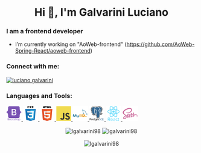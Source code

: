 <h1 align="center">Hi 👋, I'm Galvarini Luciano</h1>
<h3 align="left">I am a frontend developer</h3>

- I’m currently working on "AoWeb-frontend" (https://github.com/AoWeb-Spring-React/aoweb-frontend)

<h3 align="left">Connect with me:</h3>
<p align="left">
<a href="https://linkedin.com/in/luciano galvarini" target="blank"><img align="center" src="https://raw.githubusercontent.com/rahuldkjain/github-profile-readme-generator/master/src/images/icons/Social/linked-in-alt.svg" alt="luciano galvarini" height="30" width="40" /></a>
</p>

<h3 align="left">Languages and Tools:</h3>
<p align="left"> <a href="https://getbootstrap.com" target="_blank" rel="noreferrer"> <img src="https://raw.githubusercontent.com/devicons/devicon/master/icons/bootstrap/bootstrap-plain-wordmark.svg" alt="bootstrap" width="40" height="40"/> </a> <a href="https://www.w3schools.com/css/" target="_blank" rel="noreferrer"> <img src="https://raw.githubusercontent.com/devicons/devicon/master/icons/css3/css3-original-wordmark.svg" alt="css3" width="40" height="40"/> </a> <a href="https://www.w3.org/html/" target="_blank" rel="noreferrer"> <img src="https://raw.githubusercontent.com/devicons/devicon/master/icons/html5/html5-original-wordmark.svg" alt="html5" width="40" height="40"/> </a> <a href="https://developer.mozilla.org/en-US/docs/Web/JavaScript" target="_blank" rel="noreferrer"> <img src="https://raw.githubusercontent.com/devicons/devicon/master/icons/javascript/javascript-original.svg" alt="javascript" width="40" height="40"/> </a> <a href="https://www.mysql.com/" target="_blank" rel="noreferrer"> <img src="https://raw.githubusercontent.com/devicons/devicon/master/icons/mysql/mysql-original-wordmark.svg" alt="mysql" width="40" height="40"/> </a> <a href="https://www.postgresql.org" target="_blank" rel="noreferrer"> <img src="https://raw.githubusercontent.com/devicons/devicon/master/icons/postgresql/postgresql-original-wordmark.svg" alt="postgresql" width="40" height="40"/> </a> <a href="https://reactjs.org/" target="_blank" rel="noreferrer"> <img src="https://raw.githubusercontent.com/devicons/devicon/master/icons/react/react-original-wordmark.svg" alt="react" width="40" height="40"/> </a> <a href="https://sass-lang.com" target="_blank" rel="noreferrer"> <img src="https://raw.githubusercontent.com/devicons/devicon/master/icons/sass/sass-original.svg" alt="sass" width="40" height="40"/> </a> </p>

<p align="center"><img align="center" height="200px" width="425px" src="https://github-readme-stats.vercel.app/api/top-langs?username=lgalvarini98&show_icons=true&theme=dark&title_color=47c6f0&text_color=cdeffe&locale=en&layout=compact" alt="lgalvarini98" />
<img align="center" height="200px" width="425px" src="https://github-readme-stats.vercel.app/api?username=lgalvarini98&show_icons=true&theme=dark&title_color=47c6f0&text_color=cdeffe&locale=en" alt="lgalvarini98" /> </p>

<p align="center"><img align="center" src="https://github-readme-streak-stats.herokuapp.com/?user=lgalvarini98&theme=dark" alt="lgalvarini98" /></p>
